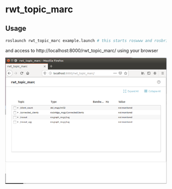 rwt_topic_marc
========

Usage
-----
```sh
roslaunch rwt_topic_marc example.launch # this starts roswww and rosbridge_server and example data publisher
```

and access to http://localhost:8000/rwt_topic_marc/ using your browser

![rwt_topic_marc.png](images/rwt_topic_marc.png "rwt_topic_marc.png")
